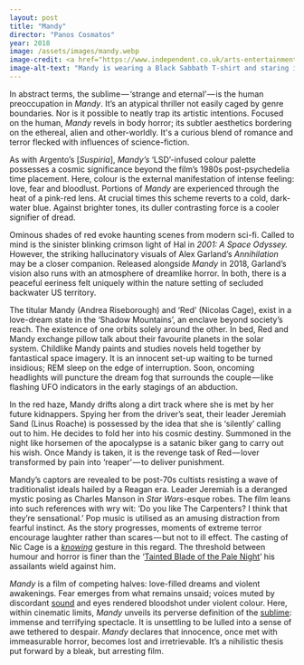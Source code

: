 ```yaml
---
layout: post
title: "Mandy"
director: "Panos Cosmatos"
year: 2018
image: /assets/images/mandy.webp
image-credit: <a href="https://www.independent.co.uk/arts-entertainment/films/reviews/mandy-film-review-nicolas-cage-nic-horror-movie-cast-a8578101.html">RLJE Films</a>
image-alt-text: "Mandy is wearing a Black Sabbath T-shirt and staring into the distance. She is carrying a book and has a cigarette between her fingers"
---
```


In abstract terms, the sublime — ‘strange and eternal’ — is the human preoccupation in _Mandy_. It’s an atypical thriller not easily caged by genre boundaries. Nor is it possible to neatly trap its artistic intentions. Focused on the human, _Mandy_ revels in body horror; its subtler aesthetics bordering on the ethereal, alien and other-worldly. It's a curious blend of romance and terror flecked with influences of science-fiction.

As with Argento’s [_Suspiria_], _Mandy’s_ ‘LSD’-infused colour palette possesses a cosmic significance beyond the film’s 1980s post-psychedelia time placement. Here, colour is the external manifestation of intense feeling: love, fear and bloodlust. Portions of _Mandy_ are experienced through the heat of a pink-red lens. At crucial times this scheme reverts to a cold, dark-water blue. Against brighter tones, its duller contrasting force is a cooler signifier of dread.

Ominous shades of red evoke haunting scenes from modern sci-fi. Called to mind is the sinister blinking crimson light of Hal in _2001: A Space Odyssey._ However, the striking hallucinatory visuals of Alex Garland’s _Annihilation_ may be a closer companion. Released alongside _Mandy_ in 2018, Garland’s vision also runs with an atmosphere of dreamlike horror. In both, there is a peaceful eeriness felt uniquely within the nature setting of secluded backwater US territory.

The titular Mandy (Andrea Riseborough) and ‘Red’ (Nicolas Cage), exist in a love-dream state in the ‘Shadow Mountains’, an enclave beyond society’s reach. The existence of one orbits solely around the other. In bed, Red and Mandy exchange pillow talk about their favourite planets in the solar system. Childlike Mandy paints and studies novels held together by fantastical space imagery. It is an innocent set-up waiting to be turned insidious; REM sleep on the edge of interruption. Soon, oncoming headlights will puncture the dream fog that surrounds the couple — like flashing UFO indicators in the early stagings of an abduction.

In the red haze, Mandy drifts along a dirt track where she is met by her future kidnappers. Spying her from the driver’s seat, their leader Jeremiah Sand (Linus Roache) is possessed by the idea that she is ‘silently’ calling out to him. He decides to fold her into his cosmic destiny. Summoned in the night like horsemen of the apocalypse is a satanic biker gang to carry out his wish. Once Mandy is taken, it is the revenge task of Red — lover transformed by pain into ‘reaper’ — to deliver punishment.

Mandy’s captors are revealed to be post-70s cultists resisting a wave of traditionalist ideals hailed by a Reagan era.
 Leader Jeremiah is a deranged mystic posing as Charles Manson in _Star Wars_-esque robes.
 The film leans into such references with wry wit: ‘Do you like The Carpenters? I think that they’re sensational.’
 Pop music is utilised as an amusing distraction from fearful instinct. As the story progresses, moments of extreme terror encourage laughter rather than scares — but not to ill effect. 
The casting of Nic Cage is a [_knowing_](https://en.wikipedia.org/wiki/Knowing_%28film%29) gesture in this regard.
 The threshold between humour and horror is finer than the ‘[Tainted Blade of the Pale Night](https://www.youtube.com/watch?v=oQvl6d7WcI0&ab_channel=RepairerofReputations-Topic)’ his assailants wield against him.

_Mandy_ is a film of competing halves: love-filled dreams and violent awakenings. Fear emerges from what remains unsaid; voices muted by discordant [sound](https://www.youtube.com/watch?v=axgd9g0RgEA&ab_channel=J%C3%B3hannJ%C3%B3hannsson-Topic) and eyes rendered bloodshot under violent colour. Here, within cinematic limits, _Mandy_ unveils its perverse definition of the [sublime](https://en.wikipedia.org/wiki/Sublime_%28philosophy%29): immense and terrifying spectacle. It is unsettling to be lulled into a sense of awe tethered to despair. _Mandy_ declares that innocence, once met with immeasurable horror, becomes lost and irretrievable. It’s a nihilistic thesis put forward by a bleak, but arresting film.
